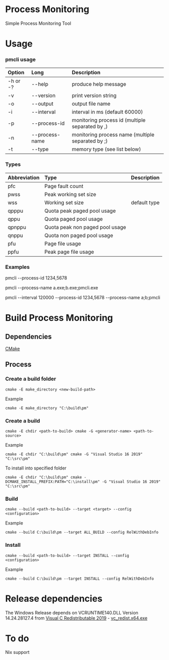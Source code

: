 # Process Monitoring
Simple Process Monitoring Tool

# Usage

### pmcli usage
| Option   | Long           | Description                                       |
|:-------- |:-------------- |:------------------------------------------------- |
| -h or -? | --help         | produce help message                              |
| -v       | --version      | print version string                              |
| -o       | --output       | output file name                                  |
| -i       | --interval     | interval in ms (default 60000)                    |
| -p       |  --process-id  | monitoring process id (multiple separated by ,)   |
| -n       | --process-name | monitoring process name (multiple separated by ;) |
| -t       | --type         | memory type (see list below)                      |

### Types
| Abbreviation   | Type                            | Description  |
|:-------------- |:------------------------------- |:------------ |
| pfc            | Page fault count                |              |
| pwss           | Peak working set size           |              |
| wss            | Working set size                | default type |
| qpppu          | Quota peak paged pool usage     |              |
| qppu           | Quota paged pool usage          |              |
| qpnppu         | Quota peak non paged pool usage |              |
| qnppu          | Quota non paged pool usage      |              |
| pfu            | Page file usage                 |              |
| ppfu           | Peak page file usage            |              |

### Examples
pmcli --process-id 1234,5678

pmcli --process-name a.exe;b.exe;pmcli.exe

pmcli --interval 120000 --process-id 1234,5678 --process-name a;b;pmcli

# Build Process Monitoring

## Dependencies
[CMake](https://www.cmake.org)

## Process

### Create a build folder

```cmake -E make_directory <new-build-path>```

Example

```cmake -E make_directory "C:\build\pm"```

### Create a build

```cmake -E chdir <path-to-build> cmake -G <generator-name> <path-to-source>```

Example

```cmake -E chdir "C:\build\pm" cmake -G "Visual Studio 16 2019" "C:\src\pm"```

To install into specified folder

```cmake -E chdir "C:\build\pm" cmake -DCMAKE_INSTALL_PREFIX:PATH="C:\install\pm" -G "Visual Studio 16 2019" "C:\src\pm"```

### Build

```cmake --build <path-to-build> --target <target> --config <configuration>```

Example

```cmake --build C:\build\pm --target ALL_BUILD --config RelWithDebInfo```

### Install

```cmake --build <path-to-build> --target INSTALL --config <configuration>```

Example

```cmake --build C:\build\pm --target INSTALL --config RelWithDebInfo```

# Release dependencies
The Windows Release depends on VCRUNTIME140.DLL Version 14.24.28127.4 from [Visual C Redistributable 2019](https://support.microsoft.com/en-us/help/2977003/the-latest-supported-visual-c-downloads) - [vc_redist.x64.exe](https://aka.ms/vs/16/release/vc_redist.x64.exe)

# To do
Nix support
